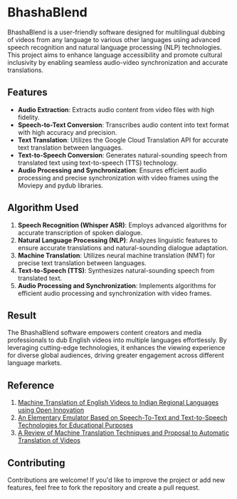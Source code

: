 # BhashaBlend

BhashaBlend is a user-friendly software designed for multilingual dubbing of videos from any language to various other languages using advanced speech recognition and natural language processing (NLP) technologies. This project aims to enhance language accessibility and promote cultural inclusivity by enabling seamless audio-video synchronization and accurate translations.

## Features

- **Audio Extraction**: Extracts audio content from video files with high fidelity.
- **Speech-to-Text Conversion**: Transcribes audio content into text format with high accuracy and precision.
- **Text Translation**: Utilizes the Google Cloud Translation API for accurate text translation between languages.
- **Text-to-Speech Conversion**: Generates natural-sounding speech from translated text using text-to-speech (TTS) technology.
- **Audio Processing and Synchronization**: Ensures efficient audio processing and precise synchronization with video frames using the Moviepy and pydub libraries.

## Algorithm Used

1. **Speech Recognition (Whisper ASR)**: Employs advanced algorithms for accurate transcription of spoken dialogue.
2. **Natural Language Processing (NLP)**: Analyzes linguistic features to ensure accurate translations and natural-sounding dialogue adaptation.
3. **Machine Translation**: Utilizes neural machine translation (NMT) for precise text translation between languages.
4. **Text-to-Speech (TTS)**: Synthesizes natural-sounding speech from translated text.
5. **Audio Processing and Synchronization**: Implements algorithms for efficient audio processing and synchronization with video frames.

## Result

The BhashaBlend software empowers content creators and media professionals to dub English videos into multiple languages effortlessly. By leveraging cutting-edge technologies, it enhances the viewing experience for diverse global audiences, driving greater engagement across different language markets.

## Reference

1. [Machine Translation of English Videos to Indian Regional Languages using Open Innovation](https://www.researchgate.net/publication/338177583_Machine_Translation_of_English_Videos_to_Indian_Regional_Languages_using_Open_Innovation)
2. [An Elementary Emulator Based on Speech-To-Text and Text-to-Speech Technologies for Educational Purposes](https://www.researchgate.net/publication/374785224_An_Elementary_Emulator_Based_on_Speech-To-Text_and_Text-to-Speech_Technologies_for_Educational_Purposes)
3. [A Review of Machine Translation Techniques and Proposal to Automatic Translation of Videos](https://www.researchgate.net/publication/376186436_A_Review_of_Machine_Translation_Techniques_and_Proposal_to_Automatic_Translation_of_Videos)

## Contributing

Contributions are welcome! If you'd like to improve the project or add new features, feel free to fork the repository and create a pull request.
